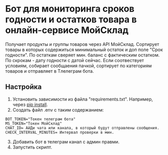 # Бот для мониторинга сроков годности и остатков товара в онлайн-сервисе МойСклад
Получает продукты и группы товаров через API МойСклад. Сортирует товары в которых содержиться минимальный остаток и доп поле "Срок годности".
По остаткам сверяет мин. баланс с фактическим остатком. По скрокам - дату годности с датой сейчас.
Если соотвествует условиям, собирает сообщаения пачкой, сортирует по категориям товаров и отправляет в Тлелеграм бота.
## Настройка
1. Установить зависимости из файла "requirements.txt". Например, через [pip install](https://re-py-course.vercel.app/python/pip).
2. Создать файл .env с таким содержанием:
```
BOT_TOKEN="Токен телеграм бота"
MS_TOKEN="Токен МойСклад"
CHAT_ID= АйДи чата или канала, в который будут отправлены сообщения.
CHECK_INTERVAL_MINUTES= Интервал проверки в мин.
```
3. Добавить бот в телеграм канал с админ правми.
4. Запустить скрипт.
